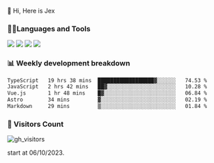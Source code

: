  👋 Hi, Here is Jex

 

### 🧑‍💻Languages and Tools

<code><a href="https://react.dev"><img src="https://api.iconify.design/logos:react.svg" /></a></code>
<code><a href="https://github.com/vuejs/core"><img src="https://api.iconify.design/logos:vue.svg" /></a></code> 
<code><a href="https://github.com/microsoft/TypeScript"><img src="https://api.iconify.design/logos:typescript-icon.svg" /></a></code>
<code><a href="https://threejs.org/"><img src="https://api.iconify.design/logos:threejs.svg" /></a></code>

### 📊 Weekly development breakdown

<!--START_SECTION:waka-->

```txt
TypeScript   19 hrs 38 mins  ██████████████████▓░░░░░░   74.53 %
JavaScript   2 hrs 42 mins   ██▓░░░░░░░░░░░░░░░░░░░░░░   10.28 %
Vue.js       1 hr 48 mins    █▓░░░░░░░░░░░░░░░░░░░░░░░   06.84 %
Astro        34 mins         ▓░░░░░░░░░░░░░░░░░░░░░░░░   02.19 %
Markdown     29 mins         ▒░░░░░░░░░░░░░░░░░░░░░░░░   01.84 %
```

<!--END_SECTION:waka-->


### 👀 Visitors Count

![gh_visitors](https://profile-counter.glitch.me/jexlau/count.svg)

start at 06/10/2023.
